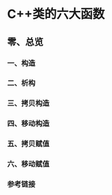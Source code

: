 # C++类的六大函数

## 零、总览

### 一、构造

### 二、析构

### 三、拷贝构造

### 四、移动构造

### 五、拷贝赋值

### 六、移动赋值

### 参考链接

